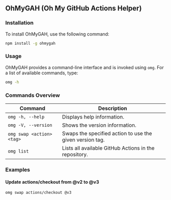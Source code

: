 ## OhMyGAH (Oh My GitHub Actions Helper)

### Installation

To install OhMyGAH, use the following command:

```bash
npm install -g ohmygah
```

### Usage

OhMyGAH provides a command-line interface and is invoked using `omg`. For a list of available commands, type:

```bash
omg -h
```

### Commands Overview

| Command                  | Description                                   |
|--------------------------|-----------------------------------------------|
| `omg -h, --help`         | Displays help information.                   |
| `omg -V, --version`      | Shows the version information.               |
| `omg swap <action> <tag>`| Swaps the specified action to use the given version tag. |
| `omg list`               | Lists all available GitHub Actions in the repository. |

### Examples

#### Update actions/checkout from @v2 to @v3
```bash
omg swap actions/checkout @v3
```